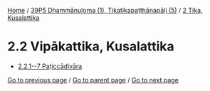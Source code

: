 
[Home](/) / [39P5 Dhammānuloma (1), Tikatikapaṭṭhānapāḷi (5)](/tipitaka/39P5.md) / [2 Tika, Kusalattika](/tipitaka/39P5/2.md)

# 2.2 Vipākattika, Kusalattika

* [2.2.1--7 Paṭiccādivāra](/tipitaka/39P5/2/2.2/2.2.1--7.md)

[Go to previous page](/tipitaka/39P5/2/2.1/2.1.1--7/Paccayacatukka.md) / [Go to parent page](/tipitaka/39P5/2.md) / [Go to next page](/tipitaka/39P5/2/2.2/2.2.1--7.md)


